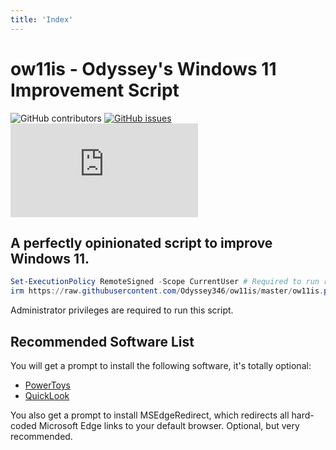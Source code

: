 ```yaml
---
title: 'Index'
---
```

# ow11is - Odyssey's Windows 11 Improvement Script

![GitHub contributors](https://img.shields.io/github/all-contributors/Odyssey346/ow11is/master) [![GitHub issues](https://img.shields.io/github/issues-raw/Odyssey346/ow11is)](https://github.com/Odyssey346/ow11is/issues) [![Matrix](https://img.shields.io/matrix/ow11is:drivet.xyz)](https://matrix.to/#/#ow11is:drivet.xyz)

## A perfectly opinionated script to improve Windows 11.

```powershell
Set-ExecutionPolicy RemoteSigned -Scope CurrentUser # Required to run remote scripts (only once)
irm https://raw.githubusercontent.com/Odyssey346/ow11is/master/ow11is.ps1 | iex # Todo: make this shorter
```

Administrator privileges are required to run this script.

## Recommended Software List
You will get a prompt to install the following software, it's totally optional:

- [PowerToys](https://github.com/microsoft/powertoys)
- [QuickLook](https://github.com/QL-Win/QuickLook)

You also get a prompt to install MSEdgeRedirect, which redirects all hard-coded Microsoft Edge links to your default browser. Optional, but very recommended.